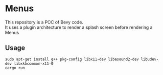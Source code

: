 # Menus

This repository is a POC of Bevy code.  
It uses a plugin architecture to render a splash screen before rendering a Menus

## Usage
```
sudo apt-get install g++ pkg-config libx11-dev libasound2-dev libudev-dev libxkbcommon-x11-0
cargo run
```
